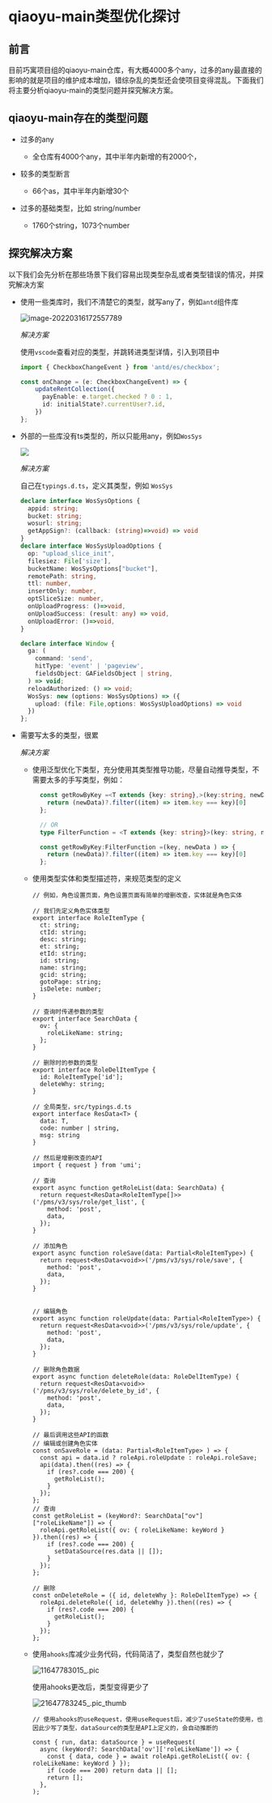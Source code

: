 # qiaoyu-main类型优化探讨

## 前言

目前巧寓项目组的qiaoyu-main仓库，有大概4000多个any，过多的any最直接的影响的就是项目的维护成本增加，错综杂乱的类型还会使项目变得混乱。下面我们将主要分析qiaoyu-main的类型问题并探究解决方案。

## qiaoyu-main存在的类型问题

- 过多的any
  - 全仓库有4000个any，其中半年内新增的有2000个，

- 较多的类型断言
  - 66个as，其中半年内新增30个

- 过多的基础类型，比如 string/number
  - 1760个string，1073个number

## 探究解决方案

以下我们会先分析在那些场景下我们容易出现类型杂乱或者类型错误的情况，并探究解决方案

- 使用一些类库时，我们不清楚它的类型，就写any了，例如`antd`组件库

  ![image-20220316172557789](http://vscode.lihuiwang.net/img/image-20220316172557789.png)

  *解决方案*

  使用`vscode`查看对应的类型，并跳转进类型详情，引入到项目中
  ``` ts
  import { CheckboxChangeEvent } from 'antd/es/checkbox';
  
  const onChange = (e: CheckboxChangeEvent) => {
      updateRentCollection({
        payEnable: e.target.checked ? 0 : 1,
        id: initialState?.currentUser?.id,
      })
  };
  ```
  
- 外部的一些库没有ts类型的，所以只能用any，例如`WosSys`

  ![](http://vscode.lihuiwang.net/img/941647766875_.pic.jpg)

  

  *解决方案*

  自己在`typings.d.ts`，定义其类型，例如 `WosSys` 

  ``` ts
  declare interface WosSysOptions {
    appid: string;
    bucket: string;
    wosurl: string;
    getAppSign?: (callback: (string)=>void) => void
  }
  declare interface WosSysUploadOptions {
    op: "upload_slice_init",
    filesiez: File['size'],
    bucketName: WosSysOptions["bucket"],
    remotePath: string,
    ttl: number,
    insertOnly: number,
    optSliceSize: number,
    onUploadProgress: ()=>void,
    onUploadSuccess: (result: any) => void,
    onUploadError: ()=>void,
  }
  
  declare interface Window {
    ga: (
      command: 'send',
      hitType: 'event' | 'pageview',
      fieldsObject: GAFieldsObject | string,
    ) => void;
    reloadAuthorized: () => void;
    WosSys: new (options: WosSysOptions) => ({
      upload: (file: File,options: WosSysUploadOptions) => void
    })
  };
  ```

- 需要写太多的类型，很累

  *解决方案*

  - 使用泛型优化下类型，充分使用其类型推导功能，尽量自动推导类型，不需要太多的手写类型，例如：

      ``` ts
        const getRowByKey =<T extends {key: string},>(key:string, newData: T[] ) => {
          return (newData)?.filter((item) => item.key === key)[0]
        };
      
        // OR
        type FilterFunction = <T extends {key: string}>(key: string, newData?: T[])=>T|undefined
      
        const getRowByKey:FilterFunction =(key, newData ) => {
          return (newData)?.filter((item) => item.key === key)[0]
        };
      ```
  
  - 使用类型实体和类型描述符，来规范类型的定义

    ``` tsx
    // 例如，角色设置页面，角色设置页面有简单的增删改查，实体就是角色实体
    
    // 我们先定义角色实体类型
    export interface RoleItemType {
      ct: string;
      ctId: string;
      desc: string;
      et: string;
      etId: string;
      id: string;
      name: string;
      gcid: string;
      gotoPage: string;
      isDelete: number;
    }
    
    // 查询时传递参数的类型
    export interface SearchData {
      ov: {
        roleLikeName: string;
      };
    }
    
    // 删除时的参数的类型
    export interface RoleDelItemType {
      id: RoleItemType['id'];
      deleteWhy: string;
    }
    
    // 全局类型，src/typings.d.ts
    export interface ResData<T> {
      data: T,
      code: number | string,
      msg: string
    }
    
    // 然后是增删改查的API
    import { request } from 'umi';
    
    // 查询
    export async function getRoleList(data: SearchData) {
      return request<ResData<RoleItemType[]>>('/pms/v3/sys/role/get_list', {
        method: 'post',
        data,
      });
    }
    
    // 添加角色
    export async function roleSave(data: Partial<RoleItemType>) {
      return request<ResData<void>>('/pms/v3/sys/role/save', {
        method: 'post',
        data,
      });
    }
    
    
    // 编辑角色
    export async function roleUpdate(data: Partial<RoleItemType>) {
      return request<ResData<void>>('/pms/v3/sys/role/update', {
        method: 'post',
        data,
      });
    }
    
    // 删除角色数据
    export async function deleteRole(data: RoleDelItemType) {
      return request<ResData<void>>('/pms/v3/sys/role/delete_by_id', {
        method: 'post',
        data,
      });
    }
    
    // 最后调用这些API的函数
    // 编辑或创建角色实体
    const onSaveRole = (data: Partial<RoleItemType> ) => {
      const api = data.id ? roleApi.roleUpdate : roleApi.roleSave;
      api(data).then((res) => {
        if (res?.code === 200) {
          getRoleList();
        }
      });
    };
    // 查询
    const getRoleList = (keyWord?: SearchData["ov"]["roleLikeName"]) => {
      roleApi.getRoleList({ ov: { roleLikeName: keyWord } }).then((res) => {
        if (res?.code === 200) {
          setDataSource(res.data || []);
        }
      });
    };
    
    // 删除
    const onDeleteRole = ({ id, deleteWhy }: RoleDelItemType) => {
      roleApi.deleteRole({ id, deleteWhy }).then((res) => {
        if (res?.code === 200) {
          getRoleList();
        }
      });
    };
    
    ```
  
  - 使用`ahooks`库减少业务代码，代码简洁了，类型自然也就少了
  
    ![11647783015_.pic](http://vscode.lihuiwang.net/img/11647783015_.pic.jpg)
  
    使用ahooks更改后，类型变得更少了
  
    ![21647783245_.pic_thumb](http://vscode.lihuiwang.net/img/31647783580_.pic.jpg)
  
    ``` tsx
    // 使用ahooks的useRequest，使用useRequest后，减少了useState的使用，也因此少写了类型，dataSource的类型是API上定义的，会自动推断的
    
    const { run, data: dataSource } = useRequest(
      async (keyWord?: SearchData['ov']['roleLikeName']) => {
        const { data, code } = await roleApi.getRoleList({ ov: { roleLikeName: keyWord } });
        if (code === 200) return data || [];
        return [];
      },
    );
    
    ```
  
    

​		

  